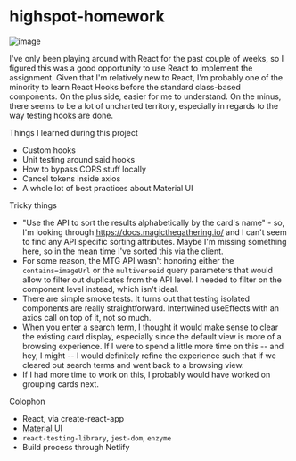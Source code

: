 # highspot-homework
![image](https://user-images.githubusercontent.com/33945/68713648-59d59d80-056c-11ea-8c4c-06e6190cf42c.png)

I've only been playing around with React for the past couple of weeks, so I figured this was a good opportunity to use React to implement the assignment. Given that I'm relatively new to React, I'm probably one of the minority to learn React Hooks before the standard class-based components. On the plus side, easier for me to understand. On the minus, there seems to be a lot of uncharted territory, especially in regards to the way testing hooks are done.

Things I learned during this project
- Custom hooks
- Unit testing around said hooks
- How to bypass CORS stuff locally
- Cancel tokens inside axios
- A whole lot of best practices about Material UI

Tricky things
 - "Use the API to sort the results alphabetically by the card's name" - so, I'm looking through https://docs.magicthegathering.io/ and I can't seem to find any API specific sorting attributes. Maybe I'm missing something here, so in the mean time I've sorted this via the client.
 - For some reason, the MTG API wasn't honoring either the `contains=imageUrl` or the `multiverseid` query parameters that would allow to filter out duplicates from the API level. I needed to filter on the component level instead, which isn't ideal.
 - There are simple smoke tests. It turns out that testing isolated components are really straightforward. Intertwined useEffects with an axios call on top of it, not so much.  
 - When you enter a search term, I thought it would make sense to clear the existing card display, especially since the default view is more of a browsing experience. If I were to spend a little more time on this -- and hey, I might -- I would definitely refine the experience such that if we cleared out search terms and went back to a browsing view.
 - If I had more time to work on this, I probably would have worked on grouping cards next.

Colophon
 - React, via create-react-app
 - [Material UI](https://material-ui.com/)
 - `react-testing-library`, `jest-dom`, `enzyme`
 - Build process through Netlify
